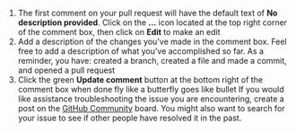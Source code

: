 

1. The first comment on your pull request will have the default text of **No description provided**. Click on the **...** icon located at the top right corner of the comment box, then click on **Edit** to make an edit
1. Add a description of the changes you've made in the comment box. Feel free to add a description of what you’ve accomplished so far. As a reminder, you have: created a branch, created a file and made a commit, and opened a pull request
1. Click the green **Update comment** button at the bottom right of the comment box when done
fly like a butterfly goes like bullet
If you would like assistance troubleshooting the issue you are encountering, create a post on the [GitHub Community](https://github.community/c/education/github-learning-lab/34/l/latest) board. You might also want to search for your issue to see if other people have resolved it in the past.

